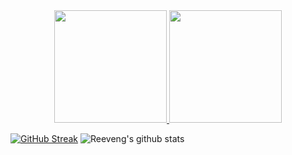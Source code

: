 <div align="center">
  <a href="https://github.com/AlexandreCotorobai">
  <img height="180em" src="github-readme-stats-s3pq-1ll5v4cxi-alexandrecotorobai.vercel.app/api?username=AlexandreCotorobai&show_icons=true&theme=gotham&include_all_commits=true&count_private=true"/>
  <img height="180em" src="github-readme-stats-s3pq-1ll5v4cxi-alexandrecotorobai.vercel.app/api/top-langs/?username=AlexandreCotorobai&layout=compact&langs_count=7&theme=gotham"/>
</div>

[![GitHub Streak](https://github-readme-streak-stats.herokuapp.com/?user=AlexandreCotorobai&theme=dark)](https://git.io/streak-stats)
![Reeveng's github stats](https://github-readme-stats.vercel.app/api/?username=AlexandreCotorobai&bg_color=000000&text_color=ffffff&title_color=fff&show_icons=true&icon_color=79ff97)

